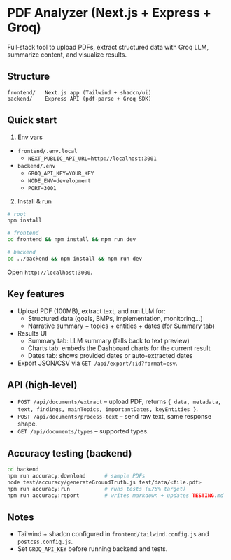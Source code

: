 # PDF Analyzer (Next.js + Express + Groq)

Full‑stack tool to upload PDFs, extract structured data with Groq LLM, summarize content, and visualize results.

## Structure

```
frontend/   Next.js app (Tailwind + shadcn/ui)
backend/    Express API (pdf-parse + Groq SDK)
```

## Quick start

1) Env vars
- `frontend/.env.local`
  - `NEXT_PUBLIC_API_URL=http://localhost:3001`
- `backend/.env`
  - `GROQ_API_KEY=YOUR_KEY`
  - `NODE_ENV=development`
  - `PORT=3001`

2) Install & run
```bash
# root
npm install

# frontend
cd frontend && npm install && npm run dev

# backend
cd ../backend && npm install && npm run dev
```
Open `http://localhost:3000`.

## Key features
- Upload PDF (100MB), extract text, and run LLM for:
  - Structured data (goals, BMPs, implementation, monitoring…)
  - Narrative summary + topics + entities + dates (for Summary tab)
- Results UI
  - Summary tab: LLM summary (falls back to text preview)
  - Charts tab: embeds the Dashboard charts for the current result
  - Dates tab: shows provided dates or auto-extracted dates
- Export JSON/CSV via `GET /api/export/:id?format=csv`.

## API (high‑level)
- `POST /api/documents/extract` – upload PDF, returns `{ data, metadata, text, findings, mainTopics, importantDates, keyEntities }`.
- `POST /api/documents/process-text` – send raw text, same response shape.
- `GET /api/documents/types` – supported types.

## Accuracy testing (backend)
```bash
cd backend
npm run accuracy:download      # sample PDFs
node test/accuracy/generateGroundTruth.js test/data/<file.pdf>
npm run accuracy:run           # runs tests (≥75% target)
npm run accuracy:report        # writes markdown + updates TESTING.md
```

## Notes
- Tailwind + shadcn configured in `frontend/tailwind.config.js` and `postcss.config.js`.
- Set `GROQ_API_KEY` before running backend and tests.
